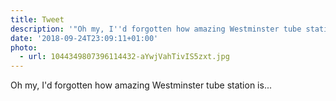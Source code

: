 ```yaml
---
title: Tweet
description: '"Oh my, I''d forgotten how amazing Westminster tube station is... "'
date: '2018-09-24T23:09:11+01:00'
photo:
  - url: 1044349807396114432-aYwjVahTivIS5zxt.jpg
---
```

Oh my, I'd forgotten how amazing Westminster tube station is... 
